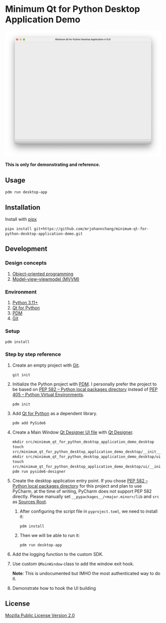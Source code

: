 # Minimum Qt for Python Desktop Application Demo

![screenshot](docs/screenshot.png)

**This is only for demonstrating and reference.**

## Usage

```
pdm run desktop-app
```

## Installation

Install with [pipx](https://pipx.pypa.io/stable/installation/)

```
pipx install git+https://github.com/mrjohannchang/minimum-qt-for-python-desktop-application-demo.git
```

## Development

### Design concepts

1. [Object-oriented programming](https://en.wikipedia.org/wiki/Object-oriented_programming)
2. [Model–view–viewmodel (MVVM)](https://en.wikipedia.org/wiki/Model%E2%80%93view%E2%80%93viewmodel)

### Environment

1. [Python 3.11+](https://www.python.org/)
2. [Qt for Python](https://doc.qt.io/qtforpython)
3. [PDM](https://pdm-project.org/)
4. [Git](https://git-scm.com/)

### Setup

```
pdm install
```

### Step by step reference

1. Create an empty project with [Git](https://git-scm.com/).

    ```
    git init
    ```

2. Initialize the Python project with [PDM](https://pdm-project.org/). I personally prefer the project to be based on [PEP 582 – Python local packages directory](https://peps.python.org/pep-0582/) instead of [PEP 405 – Python Virtual Environments](https://peps.python.org/pep-0405/).

    ```
    pdm init
    ```

3. Add [Qt for Python](https://doc.qt.io/qtforpython) as a dependent library.

    ```
    pdm add PySide6
    ```

4. Create a Main Window [Qt Designer UI file](https://doc.qt.io/qt-6/designer-ui-file-format.html) with [Qt Designer](https://doc.qt.io/qt-6/qtdesigner-manual.html).

    ```
    mkdir src/minimum_qt_for_python_desktop_application_demo_desktop
    touch src/minimum_qt_for_python_desktop_application_demo_desktop/__init__.py
    mkdir src/minimum_qt_for_python_desktop_application_demo_desktop/ui
    touch src/minimum_qt_for_python_desktop_application_demo_desktop/ui/__init__.py
    pdm run pyside6-designer
    ```

5. Create the desktop application entry point. If you chose [PEP 582 – Python local packages directory](https://peps.python.org/pep-0582/) for this project and plan to use PyCharm, at the time of writing, PyCharm does not support PEP 582 directly. Please manually set `__pypackages__/<major.minor>/lib` and `src` as [Sources Root](https://www.jetbrains.com/help/pycharm/configuring-project-structure.html#mark-dir-project-view).

    1. After configuring the script file in `pyproject.toml`, we need to install it:

        ```
        pdm install
        ```

    2. Then we will be able to run it:

        ```
        pdm run desktop-app
        ```

6. Add the logging function to the custom SDK.

7. Use custom `QMainWindow` class to add the window exit hook.

   **Note**: This is undocumented but IMHO the most authenticated way to do it.

8. Demonstrate how to hook the UI building

## License

[Mozilla Public License Version 2.0](https://www.mozilla.org/en-US/MPL/2.0/)
